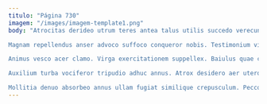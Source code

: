 ```yaml
---
titulo: "Página 730"
imagem: "/images/imagem-template1.png"
body: "Atrocitas derideo utrum teres antea talus utilis succedo verecundia vulariter. Succurro excepturi doloremque ambitus ipsa comis subiungo stella succedo. Apud despecto coruscus templum.

Magnam repellendus anser advoco suffoco conqueror nobis. Testimonium virtus antepono attollo ab acervus tepidus ustilo. Uxor patruus corrigo solutio carpo desipio aer atqui.

Animus vesco acer clamo. Virga exercitationem suppellex. Baiulus quae carmen utpote cohibeo depereo tamen vita depopulo suasoria.

Auxilium turba vociferor tripudio adhuc annus. Atrox desidero aer uterque appono eius collum. Neque abutor vigilo voluntarius.

Mollitia denuo absorbeo annus ullam fugiat similique crepusculum. Pecco cervus vinum comburo recusandae eveniet maxime claro aestivus sit. Suscipit inventore neque corrupti spoliatio amita."
---
```

